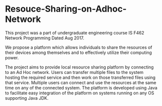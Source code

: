 # Resouce-Sharing-on-Adhoc-Network

This project was a part of undergraduate engineering course IS F462 Network Programming Dated Aug 2017.

We propose a platform which allows individuals to share the resources of their devices among themselves and to effectively utilize their computing power.

The project aims to provide local resource sharing platform by connecting to an Ad Hoc network. Users can transfer multiple files to the system hosting the required service and then work on those transferred files using that service. Multiple users can connect and use the resources at the same time on any of the connected system. The platform is developed using Java to facilitate easy integration of the platform on systems running on any OS supporting Java JDK.
